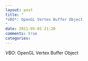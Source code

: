 ```yaml
---
layout: post
title: "
*VBO*: OpenGL Vertex Buffer Object
"
date: 2011-05-01 21:20
comments: true
categories: 
---
```


*VBO*: OpenGL Vertex Buffer Object

